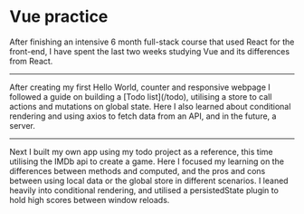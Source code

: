 <h1>Vue practice</h1>

<p>
After finishing an intensive 6 month full-stack course that used React for the front-end, I have spent the last two weeks studying Vue and its differences from React.
</p>

---

<p>
After creating my first Hello World, counter and responsive webpage I followed a guide on building a [Todo list](/todo), utilising a store to call actions and mutations on    global state. Here I also learned about conditional rendering and using axios to fetch data from an API, and in the future, a server.
</p>

---

<p>
Next I built my own app using my todo project as a reference, this time utilising the IMDb api to create a game. Here I focused my learning on the differences between methods and computed, and the pros and cons between using local data or the global store in different scenarios. I leaned heavily into conditional rendering, and utilised a persistedState plugin to hold high scores between window reloads.
</p>
